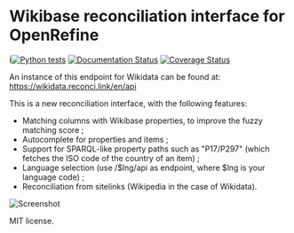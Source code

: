 Wikibase reconciliation interface for OpenRefine 
================================================
i[![Python tests](https://github.com/wetneb/openrefine-wikibase/actions/workflows/tests.yml/badge.svg)](https://github.com/wetneb/openrefine-wikibase/actions/workflows/tests.yml) [![Documentation Status](https://readthedocs.org/projects/openrefine-wikibase/badge/?version=latest)](https://openrefine-wikibase.readthedocs.io/en/latest/?badge=latest) [![Coverage Status](https://coveralls.io/repos/github/wetneb/openrefine-wikidata/badge.svg?branch=master)](https://coveralls.io/github/wetneb/openrefine-wikidata?branch=master)


An instance of this endpoint for Wikidata can be found at:
https://wikidata.reconci.link/en/api

This is a new reconciliation interface, with the following features:
* Matching columns with Wikibase properties, to improve the fuzzy
  matching score ;
* Autocomplete for properties and items ;
* Support for SPARQL-like property paths such as "P17/P297" (which fetches the ISO code of the country of an item) ;
* Language selection (use /$lng/api as endpoint, where $lng is your
  language code) ;
* Reconciliation from sitelinks (Wikipedia in the case of Wikidata).

![Screenshot](https://wdreconcile.toolforge.org/static/screenshot_items.png)

MIT license.


